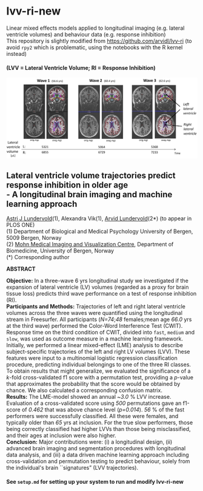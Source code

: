 # lvv-ri-new

Linear mixed effects models applied to longitudinal imaging (e.g. lateral ventricle volumes) and behaviour data (e.g. response inhibition)<br>
This repository is slightly modified from https://github.com/arvidl/lvv-ri (to avoid `rpy2` which is problematic, using the notebooks with the R kernel instead)

#### (LVV = Lateral Ventricle Volume; RI = Response Inhibition)

![Fig1](./assets/Figure1.png)

## Lateral ventricle volume trajectories predict response inhibition in older age<br> - A longitudinal brain imaging and machine learning approach

[Astri J Lundervold](https://www.uib.no/personer/Astri.J..Lundervold)(1), Alexandra Vik(1), [Arvid Lundervold](https://www.uib.no/en/persons/Arvid.Lundervold)(2\*) (to appear in PLOS ONE)<br>
(1) Department of Biological and Medical Psychology University of Bergen, 5009 Bergen, Norway<br>
(2) [Mohn Medical Imaging and Visualization Centre](https://mmiv.no), Department of Biomedicine, University of Bergen, Norway<br>
(\*) Corresponding author


**ABSTRACT**

**Objective:** In a three-wave 6 yrs longitudinal study we investigated if the expansion of lateral ventricle (LV) volumes (regarded as a proxy for brain tissue loss) predicts third wave performance on a test of response inhibition (RI).<br>
**Participants and Methods:**  Trajectories
of left and right lateral ventricle volumes across the three waves were quantified using the longitudinal stream in Freesurfer. All participants (*N=74*;*48* females;mean age *66.0* yrs at the third wave) performed the Color-Word Interference Test (CWIT). Response time on the third condition of CWIT, divided into `fast`, `medium` and `slow`, was used as outcome measure in a machine learning framework. Initially, we performed a linear mixed-effect (LME) analysis to describe subject-specific trajectories of the left and right LV volumes (LVV). These features were input to a multinomial logistic regression classification procedure, predicting individual belongings to one of the three RI classes. To obtain results that might generalize, we evaluated the significance of a *k*-fold cross-validated f1 score with a permutation test, providing a *p*-value that approximates the probability that the score would be obtained by chance. We also calculated a corresponding confusion matrix.<br>
**Results:** The LME-model showed an annual ~*3.0* % LVV increase. Evaluation of a cross-validated score using *500* permutations gave an f1-score of *0.462* that was above chance level (*p=0.014*). *56* % of the fast performers were successfully classified. All these were females, and typically older than *65* yrs at inclusion. For the true slow performers, those being correctly classified had higher LVVs than those being misclassified, and their ages at inclusion were also higher.<br>
**Conclusion:** Major contributions
were: (i) a longitudinal design, (ii) advanced brain imaging and segmentation procedures with longitudinal data analysis, and (iii) a data driven machine learning approach including cross-validation and permutation testing to predict behaviour, solely from the individual's brain ``signatures” (LVV trajectories).<br>

#### See `setup.md` for setting up your system to run and modify lvv-ri-new

